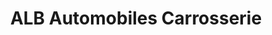 ---
title: "ALB Automobiles Carrosserie"
url: /condamine/alb-automobiles-carrosserie/
shop: réparation de voitures
---